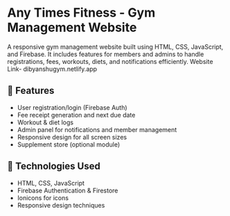 # Any Times Fitness - Gym Management Website

A responsive gym management website built using HTML, CSS, JavaScript, and Firebase. It includes features for members and admins to handle registrations, fees, workouts, diets, and notifications efficiently.
Website Link- dibyanshugym.netlify.app

## 🔧 Features

- User registration/login (Firebase Auth)
- Fee receipt generation and next due date
- Workout & diet logs
- Admin panel for notifications and member management
- Responsive design for all screen sizes
- Supplement store (optional module)

## 🚀 Technologies Used

- HTML, CSS, JavaScript
- Firebase Authentication & Firestore
- Ionicons for icons
- Responsive design techniques
